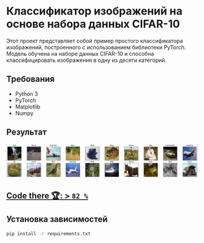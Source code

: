 # Классификатор изображений на основе набора данных CIFAR-10

Этот проект представляет собой пример простого классификатора изображений, построенного с использованием библиотеки PyTorch. Модель обучена на наборе данных CIFAR-10 и способна классифицировать изображения в одну из десяти категорий.

## Требования

- Python 3
- PyTorch
- Matplotlib
- Numpy

## Результат

![Alt text](image-1.png)

## [Code there 🏆: > `82 %`](./jupiter.ipynb)

## Установка зависимостей

```bash
pip install -r requirements.txt
